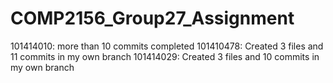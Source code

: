 # COMP2156_Group27_Assignment
101414010: more than 10 commits completed
101410478: Created 3 files and 11 commits in my own branch
101414029: Created 3 files and 10 commits in my own branch
